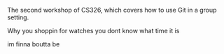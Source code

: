 
The second workshop of CS326, which covers how to use Git in a group setting.

Why you shoppin for watches you dont know what time it is

im finna boutta be
